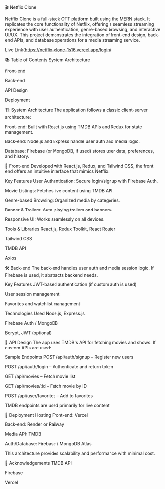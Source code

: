 🎬 Netflix Clone

Netflix Clone is a full-stack OTT platform built using the MERN stack. It replicates the core functionality of Netflix, offering a seamless streaming experience with user authentication, genre-based browsing, and interactive UI/UX. This project demonstrates the integration of front-end design, back-end APIs, and database operations for a media streaming service.

Live Link(https://netflix-clone-1s16.vercel.app/login)

📚 Table of Contents
System Architecture

Front-end

Back-end

API Design

Deployment

🏗️ System Architecture
The application follows a classic client-server architecture:

Front-end: Built with React.js using TMDB APIs and Redux for state management.

Back-end: Node.js and Express handle user auth and media logic.

Database: Firebase (or MongoDB, if used) stores user data, preferences, and history.

🎨 Front-end
Developed with React.js, Redux, and Tailwind CSS, the front end offers an intuitive interface that mimics Netflix:

Key Features
User Authentication: Secure login/signup with Firebase Auth.

Movie Listings: Fetches live content using TMDB API.

Genre-based Browsing: Organized media by categories.

Banner & Trailers: Auto-playing trailers and banners.

Responsive UI: Works seamlessly on all devices.

Tools & Libraries
React.js, Redux Toolkit, React Router

Tailwind CSS

TMDB API

Axios

🛠️ Back-end
The back-end handles user auth and media session logic. If Firebase is used, it abstracts backend needs.

Key Features
JWT-based authentication (if custom auth is used)

User session management

Favorites and watchlist management

Technologies Used
Node.js, Express.js

Firebase Auth / MongoDB

Bcrypt, JWT (optional)

📡 API Design
The app uses TMDB's API for fetching movies and shows. If custom APIs are used:

Sample Endpoints
POST /api/auth/signup – Register new users

POST /api/auth/login – Authenticate and return token

GET /api/movies – Fetch movie list

GET /api/movies/:id – Fetch movie by ID

POST /api/user/favorites – Add to favorites

TMDB endpoints are used primarily for live content.

🚀 Deployment
Hosting
Front-end: Vercel

Back-end: Render or Railway

Media API: TMDB

Auth/Database: Firebase / MongoDB Atlas

This architecture provides scalability and performance with minimal cost.

🙌 Acknowledgements
TMDB API

Firebase

Vercel
